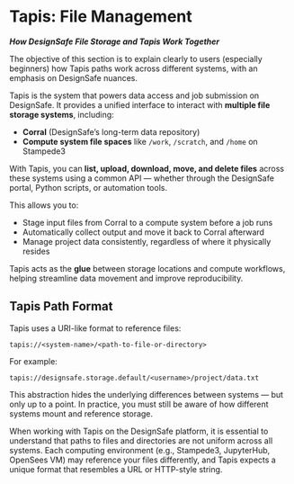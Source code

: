 # Tapis: File Management
***How DesignSafe File Storage and Tapis Work Together***

The objective of this section is to explain clearly to users (especially beginners) how Tapis paths work across different systems, with an emphasis on DesignSafe nuances.

Tapis is the system that powers data access and job submission on DesignSafe. It provides a unified interface to interact with **multiple file storage systems**, including:

* **Corral** (DesignSafe’s long-term data repository)
* **Compute system file spaces** like `/work`, `/scratch`, and `/home` on Stampede3

With Tapis, you can **list, upload, download, move, and delete files** across these systems using a common API — whether through the DesignSafe portal, Python scripts, or automation tools.

This allows you to:

* Stage input files from Corral to a compute system before a job runs
* Automatically collect output and move it back to Corral afterward
* Manage project data consistently, regardless of where it physically resides

Tapis acts as the **glue** between storage locations and compute workflows, helping streamline data movement and improve reproducibility.

## Tapis Path Format

Tapis uses a URI-like format to reference files:

```
tapis://<system-name>/<path-to-file-or-directory>
```

For example:

```
tapis://designsafe.storage.default/<username>/project/data.txt
```

This abstraction hides the underlying differences between systems — but only up to a point. In practice, you must still be aware of how different systems mount and reference storage.

When working with Tapis on the DesignSafe platform, it is essential to understand that paths to files and directories are not uniform across all systems. 
Each computing environment (e.g., Stampede3, JupyterHub, OpenSees VM) may reference your files differently, and Tapis expects a unique format that resembles a URL or 
HTTP-style string.
